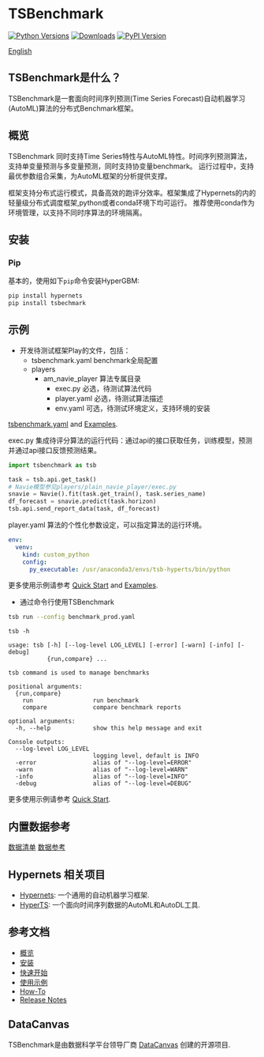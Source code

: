 # TSBenchmark[![Python Versions](https://img.shields.io/pypi/pyversions/hypergbm.svg)](https://pypi.org/project/hypergbm)[![Downloads](https://pepy.tech/badge/hypergbm)](https://pepy.tech/project/hypergbm)[![PyPI Version](https://img.shields.io/pypi/v/hypergbm.svg)](https://pypi.org/project/hypergbm)[English](README.md)## TSBenchmark是什么？TSBenchmark是一套面向时间序列预测(Time Series Forecast)自动机器学习(AutoML)算法的分布式Benchmark框架。## 概览 TSBenchmark 同时支持Time Series特性与AutoML特性。时间序列预测算法，支持单变量预测与多变量预测，同时支持协变量benchmark。运行过程中，支持最优参数组合采集，为AutoML框架的分析提供支撑。框架支持分布式运行模式，具备高效的跑评分效率。框架集成了Hypernets的内的轻量级分布式调度框架,python或者conda环境下均可运行。推荐使用conda作为环境管理，以支持不同时序算法的环境隔离。## 安装### Pip基本的，使用如下`pip`命令安装HyperGBM:```bashpip install hypernetspip install tsbechmark```## 示例* 开发待测试框架Play的文件，包括：  - tsbenchmark.yaml benchmark全局配置  - players     - am_navie_player 算法专属目录      - exec.py 必选，待测试算法代码      - player.yaml 必选，待测试算法描述      - env.yaml 可选，待测试环境定义，支持环境的安装[tsbenchmark.yaml]() and [Examples]().exec.py   集成待评分算法的运行代码：通过api的接口获取任务，训练模型，预测并通过api接口反馈预测结果。```pythonimport tsbenchmark as tsbtask = tsb.api.get_task()# Navie模型参见players/plain_navie_player/exec.pysnavie = Navie().fit(task.get_train(), task.series_name)df_forecast = snavie.predict(task.horizon)tsb.api.send_report_data(task, df_forecast)```player.yaml 算法的个性化参数设定，可以指定算法的运行环境。```yamlenv:  venv:    kind: custom_python    config:      py_executable: /usr/anaconda3/envs/tsb-hyperts/bin/python```更多使用示例请参考 [Quick Start]() and [Examples]().* 通过命令行使用TSBenchmark```bashtsb run --config benchmark_prod.yaml``````tsb -husage: tsb [-h] [--log-level LOG_LEVEL] [-error] [-warn] [-info] [-debug]           {run,compare} ...tsb command is used to manage benchmarkspositional arguments:  {run,compare}    run                 run benchmark    compare             compare benchmark reportsoptional arguments:  -h, --help            show this help message and exitConsole outputs:  --log-level LOG_LEVEL                        logging level, default is INFO  -error                alias of "--log-level=ERROR"  -warn                 alias of "--log-level=WARN"  -info                 alias of "--log-level=INFO"  -debug                alias of "--log-level=DEBUG"          ```更多使用示例请参考 [Quick Start]().## 内置数据参考[数据清单]()[数据参考]()## Hypernets 相关项目 * [Hypernets](): 一个通用的自动机器学习框架.* [HyperTS](): 一个面向时间序列数据的AutoML和AutoDL工具.## 参考文档* [概览]()* [安装]()* [快速开始]()* [使用示例]()* [How-To]()* [Release Notes]()## DataCanvasTSBenchmark是由数据科学平台领导厂商 [DataCanvas](https://www.datacanvas.com/) 创建的开源项目.